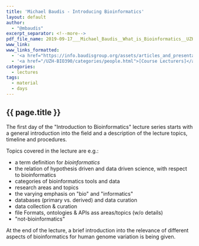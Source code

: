 ```yaml
---
title: 'Michael Baudis - Introducing Bioinformatics'
layout: default
author:
  - "@mbaudis"
excerpt_separator: <!--more-->
pdf_file_name: 2019-09-17___Michael_Baudis__What_is_Bioinformatics__UZH_BIO390-HS19-lecture-1.pdf
www_link:
www_links_formatted:
  - '<a href="https://info.baudisgroup.org/assets/articles_and_presentations/2018-09-18___Michael_Baudis__What_is_Bioinformatics__UZH_BIO390.pdf" target="_blank">[2018 lecture slides]</a>'
  - '<a href="/UZH-BIO390/categories/people.html">[Course Lecturers]</a>'
categories:
  - lectures
tags:
  - material
  - days
---
```


## {{ page.title }}

The first day of the "Introduction to Bioinformatics" lecture series starts with a general introduction into the field and a description of the lecture topics, timeline and procedures.

<!--more-->

Topics covered in the lecture are e.g.:

* a term definition for _bioinformatics_
* the relation of hypothesis driven and data driven science, with respect to bioinformatics
* categories of bioinformatics tools and data
* research areas and topics
* the varying emphasis on "bio" and "informatics"
* databases (primary vs. derived) and data curation
* data collection & curation
* file Formats, ontologies & APIs ass areas/topics (w/o details)
* "not-bioinformatics"

At the end of the lecture, a brief introduction into the relevance of different aspects of bioinformatics for human genome variation is being given.




